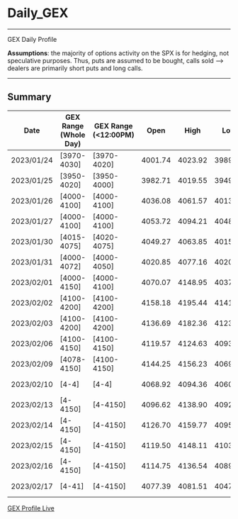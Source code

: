 # Daily_GEX


*** 
GEX Daily Profile 

**Assumptions**: the majority of options activity on the SPX is for hedging, not speculative purposes. Thus, puts are assumed to be bought, calls sold --> dealers are primarily short puts and long calls.


*** 

## Summary

| Date | GEX Range (Whole Day) | GEX Range (<12:00PM) | Open | High | Low | Closed | HIT？| Profile Details |
|---|---|---|---|---|---|---|---|---|
| 2023/01/24 | [3970-4030] | [3970-4020] | 4001.74 | 4023.92 | 3989.79 | 4016.94 | Yes (Yes) | <a href="https://fengqifang.github.io/Daily_GEX/0124_GEX.html" title="2023/01/24">2023/01/24</a> |
| 2023/01/25 | [3950-4020] | [3950-4000] | 3982.71 | 4019.55 | 3949.06 | 4016.22 | Yes (No)  | <a href="https://fengqifang.github.io/Daily_GEX/0125_GEX.html" title="2023/01/25">2023/01/25</a>|
| 2023/01/26 | [4000-4100] | [4000-4100] | 4036.08 | 4061.57 | 4013.29 | 4060.43 | Yes (Yes) | <a href="https://fengqifang.github.io/Daily_GEX/0126_GEX.html" title="2023/01/26">2023/01/26</a> |
| 2023/01/27 | [4000-4100] | [4000-4100] | 4053.72 | 4094.21 | 4048.70 | 4070.56 | Yes (Yes) | <a href="https://fengqifang.github.io/Daily_GEX/0127_GEX.html" title="2023/01/27">2023/01/27</a> |
| 2023/01/30 | [4015-4075] | [4020-4075] | 4049.27 | 4063.85 | 4015.55 | 4017.76 | Yes (No) | <a href="https://fengqifang.github.io/Daily_GEX/0130_GEX.html" title="2023/01/30">2023/01/30</a> |
| 2023/01/31 | [4000-4072] | [4000-4050] | 4020.85 | 4077.16 | 4020.44 | 4076.60 | No (No) | <a href="https://fengqifang.github.io/Daily_GEX/0131_GEX.html" title="2023/01/30">2023/01/31</a> |
| 2023/02/01 | [4000-4150] | [4000-4100] | 4070.07 | 4148.95 | 4037.20 | 4119.21 | Yes (No) | <a href="https://fengqifang.github.io/Daily_GEX/0201_GEX.html" title="2023/02/01">2023/02/01</a> |
| 2023/02/02 | [4100-4200] | [4100-4200] | 4158.18 | 4195.44 | 4141.88 | 4179.76 | Yes (No) | <a href="https://fengqifang.github.io/Daily_GEX/0202_GEX.html" title="2023/02/02">2023/02/02</a> |
| 2023/02/03 | [4100-4200] | [4100-4200] | 4136.69 | 4182.36 | 4123.36 | 4136.48 | Yes (Yes) | <a href="https://fengqifang.github.io/Daily_GEX/0203_GEX.html" title="2023/02/03">2023/02/03</a> |
| 2023/02/06 | [4100-4150] | [4100-4150] | 4119.57 | 4124.63 | 4093.38 | 4111.08 | Yes (Yes) | <a href="https://fengqifang.github.io/Daily_GEX/0206_GEX.html" title="2023/02/06">2023/02/06</a> |
| 2023/02/09 | [4078-4150] | [4100-4150] | 4144.25 | 4156.23 | 4069.67 | 4081.59 | Yes (No) | <a href="https://fengqifang.github.io/Daily_GEX/0209_GEX.html" title="2023/02/09">2023/02/09</a> |
| 2023/02/10 | [4-4] | [4-4] | 4068.92 | 4094.36 | 4060.79 | 4090.46 | Yes (No) | <a href="https://fengqifang.github.io/Daily_GEX/0210_GEX.html" title="2023/02/10">2023/02/10</a> |
| 2023/02/13 | [4-4150] | [4-4150] | 4096.62 | 4138.90 | 4092.67 | 4137.29 | Yes (No) | <a href="https://fengqifang.github.io/Daily_GEX/0213_GEX.html" title="2023/02/13">2023/02/13</a> |
| 2023/02/14 | [4-4150] | [4-4150] | 4126.70 | 4159.77 | 4095.01 | 4136.13 | Yes (No) | <a href="https://fengqifang.github.io/Daily_GEX/0214_GEX.html" title="2023/02/14">2023/02/14</a> |
| 2023/02/15 | [4-4150] | [4-4150] | 4119.50 | 4148.11 | 4103.98 | 4147.60 | Yes (No) | <a href="https://fengqifang.github.io/Daily_GEX/0215_GEX.html" title="2023/02/15">2023/02/15</a> |
| 2023/02/16 | [4-4150] | [4-4150] | 4114.75 | 4136.54 | 4089.49 | 4090.41 | Yes (No) | <a href="https://fengqifang.github.io/Daily_GEX/0216_GEX.html" title="2023/02/16">2023/02/16</a> |
| 2023/02/17 | [4-41] | [4-4150] | 4077.39 | 4081.51 | 4047.95 | 4079.09 | Yes (No) | <a href="https://fengqifang.github.io/Daily_GEX/0217_GEX.html" title="2023/02/17">2023/02/17</a> |

<a href="https://docs.google.com/spreadsheets/d/e/2PACX-1vRlRki8HpwZlbCI7vfOeuZ7ZU3HtZ4uJnjzR7VJajyDfT-n16PHx3VnULHxjthktbmeq61sFo3FWAYV/pubchart?oid=1733912176&format=interactive" title="GEX Profile Live">GEX Profile Live</a>
